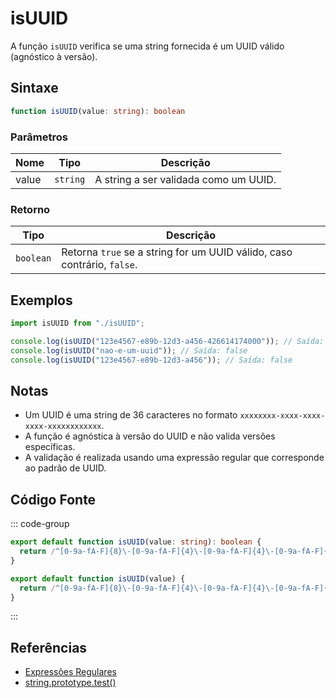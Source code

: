 # isUUID

A função `isUUID` verifica se uma string fornecida é um UUID válido (agnóstico à versão).

## Sintaxe

```typescript
function isUUID(value: string): boolean
```

### Parâmetros

| Nome | Tipo     | Descrição                                  |
|------|----------|--------------------------------------------|
| value  | `string` | A string a ser validada como um UUID.      |

### Retorno

| Tipo      | Descrição                                           |
|-----------|-----------------------------------------------------|
| `boolean` | Retorna `true` se a string for um UUID válido, caso contrário, `false`. |

## Exemplos

```typescript
import isUUID from "./isUUID";

console.log(isUUID("123e4567-e89b-12d3-a456-426614174000")); // Saída: true
console.log(isUUID("nao-e-um-uuid")); // Saída: false
console.log(isUUID("123e4567-e89b-12d3-a456")); // Saída: false
```

## Notas

- Um UUID é uma string de 36 caracteres no formato `xxxxxxxx-xxxx-xxxx-xxxx-xxxxxxxxxxxx`.
- A função é agnóstica à versão do UUID e não valida versões específicas.
- A validação é realizada usando uma expressão regular que corresponde ao padrão de UUID.

## Código Fonte

::: code-group
```typescript
export default function isUUID(value: string): boolean {
  return /^[0-9a-fA-F]{8}\-[0-9a-fA-F]{4}\-[0-9a-fA-F]{4}\-[0-9a-fA-F]{4}\-[0-9a-fA-F]{12}$/.test(value);
}
```

```javascript
export default function isUUID(value) {
  return /^[0-9a-fA-F]{8}\-[0-9a-fA-F]{4}\-[0-9a-fA-F]{4}\-[0-9a-fA-F]{4}\-[0-9a-fA-F]{12}$/.test(value);
}
```
::: 

## Referências

- [Expressões Regulares](https://developer.mozilla.org/pt-BR/docs/Web/JavaScript/Guide/Regular_Expressions)
- [string.prototype.test()](https://developer.mozilla.org/pt-BR/docs/Web/JavaScript/Reference/Global_Objects/RegExp/test)